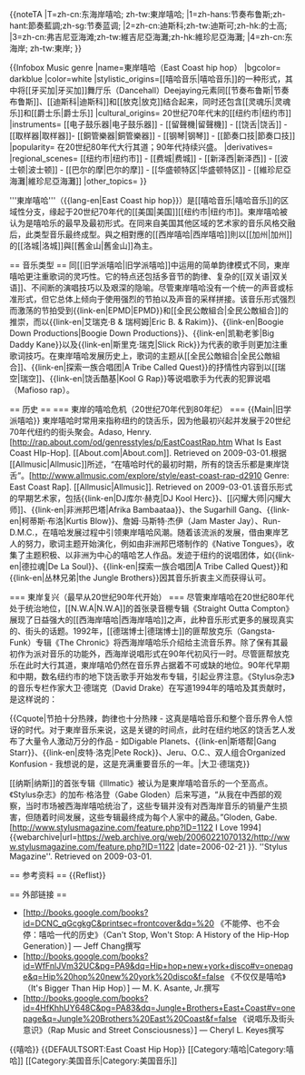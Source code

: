 {{noteTA
|T=zh-cn:东海岸嘻哈; zh-tw:東岸嘻哈;
|1=zh-hans:节奏布鲁斯;zh-hant:節奏藍調;zh-sg:节奏蓝调;
|2=zh-cn:迪斯科;zh-tw:迪斯可;zh-hk:的士高;
|3=zh-cn:弗吉尼亚海滩;zh-tw:維吉尼亞海灘;zh-hk:維珍尼亞海灘;
|4=zh-cn:东海岸; zh-tw:東岸;
}}

{{Infobox Music genre
|name=東岸嘻哈（East Coast hip hop）
|bgcolor= darkblue
|color=white
|stylistic_origins=[[嘻哈音乐|嘻哈音乐]]的一种形式，其中将[[牙买加|牙买加]]舞厅乐（Dancehall）Deejaying元素同[[节奏布鲁斯|节奏布鲁斯]]、[[迪斯科|迪斯科]]和[[放克|放克]]结合起来，同时还包含[[灵魂乐|灵魂乐]]和[[爵士乐|爵士乐]]
|cultural_origins= 20世纪70年代末的[[纽约市|纽约市]]
|instruments= [[电子鼓乐器|电子鼓乐器]] - [[留聲機|留聲機]] - [[饶舌|饶舌]] - [[取样器|取样器]]- [[銅管樂器|銅管樂器]] - [[钢琴|钢琴]] - [[節奏口技|節奏口技]]
|popularity= 在20世纪80年代大行其道；90年代持续兴盛。<ref name="Allmusic"/>
|derivatives=
|regional_scenes= [[纽约市|纽约市]] - [[费城|费城]] - [[新泽西|新泽西]] - [[波士顿|波士顿]] - [[巴尔的摩|巴尔的摩]] - [[华盛顿特区|华盛顿特区]] - [[維珍尼亞海灘|維珍尼亞海灘]]
|other_topics= 
}}

'''東岸嘻哈'''（{{lang-en|East Coast hip hop}}）是[[嘻哈音乐|嘻哈音乐]]的区域性分支，缘起于20世纪70年代的[[美国|美国]][[纽约市|纽约市]]。東岸嘻哈被认为是嘻哈乐的最早及最初形式。<ref name="Allmusic"/>在同来自美国其他区域的艺术家的音乐风格交融后，此类型音乐最终成型。與之相對應的[[西岸嘻哈|西岸嘻哈]]則以[[加州|加州]]的[[洛城|洛城]]與[[舊金山|舊金山]]為主。

== 音乐类型 ==
同[[旧学派嘻哈|旧学派嘻哈]]中运用的简单韵律模式不同，東岸嘻哈更注重歌词的灵巧性。<ref name="Adaso"/>它的特点还包括多音节的韵律、复杂的[[双关语|双关语]]、不间断的演唱技巧以及艰深的隐喻。<ref name="Adaso"/>尽管東岸嘻哈没有一个统一的声音或标准形式，但它总体上倾向于使用强烈的节拍以及声音的采样拼接。<ref name="Allmusic"/>该音乐形式强烈而激荡的节拍受到{{link-en|EPMD|EPMD}}和[[全民公敵組合|全民公敵組合]]的推崇，而以{{link-en|艾瑞克·B & 瑞柯姆|Eric B. & Rakim}}、{{link-en|Boogie Down Productions|Boogie Down Productions}}、{{link-en|凯勒老爹|Big Daddy Kane}}以及{{link-en|斯里克·瑞克|Slick Rick}}为代表的歌手则更加注重歌词技巧。<ref name="Allmusic"/>在東岸嘻哈发展历史上，歌词的主题从[[全民公敵組合|全民公敵組合]]、{{link-en|探索一族合唱团|A Tribe Called Quest}}的抒情性内容到以[[瑞空|瑞空]]、{{link-en|饶舌酷基|Kool G Rap}}等说唱歌手为代表的犯罪说唱（Mafioso rap）。<ref name="Adaso"/>

== 历史 ==
=== 東岸的嘻哈危机（20世纪70年代到80年纪） ===
{{Main|旧学派嘻哈}}
東岸嘻哈时常用来指称纽约的饶舌乐，因为他最初兴起并发展于20世纪70年代纽约的街头聚会。<ref name="Adaso">Adaso, Henry. [http://rap.about.com/od/genresstyles/p/EastCoastRap.htm What Is East Coast HIp-Hop]. [[About.com|About.com]]. Retrieved on 2009-03-01.</ref>根据[[Allmusic|Allmusic]]所述，“在嘻哈时代的最初时期，所有的饶舌乐都是東岸饶舌”。<ref name="Allmusic">[http://www.allmusic.com/explore/style/east-coast-rap-d2910 Genre: East Coast Rap]. [[Allmusic|Allmusic]]. Retrieved on 2009-03-01.</ref>该音乐形式的早期艺术家，包括{{link-en|DJ库尔·赫克|DJ Kool Herc}}、[[闪耀大师|闪耀大师]]、{{link-en|非洲邦巴塔|Afrika Bambaataa}}、the Sugarhill Gang、{{link-en|柯蒂斯·布洛|Kurtis Blow}}、詹姆·马斯特·杰伊（Jam Master Jay）、Run-D.M.C.，在嘻哈发展过程中引领東岸嘻哈风潮。<ref name="Allmusic"/>随着该流派的发展，借由東岸艺人的努力，歌词主题开始演化，例如由非洲邦巴塔制作的《Native Tongues》，收集了主题积极、以非洲为中心的嘻哈艺人作品。发迹于纽约的说唱团体，如{{link-en|德拉魂|De La Soul}}、{{link-en|探索一族合唱团|A Tribe Called Quest}}和{{link-en|丛林兄弟|the Jungle Brothers}}因其音乐折衷主义而获得认可。<ref name="Allmusic"/>

=== 東岸复兴（最早从20世纪90年代开始） ===
尽管東岸嘻哈在20世纪80年代处于统治地位，[[N.W.A|N.W.A]]的首张录音棚专辑《Straight Outta Compton》展现了日益强大的[[西海岸嘻哈|西海岸嘻哈]]之声，此种音乐形式更多的展现真实的、街头的话题。<ref name="Allmusic"/>1992年，[[德瑞博士|德瑞博士]]的匪帮放克乐（Gangsta-Funk）专辑《The Chronic》将西海岸嘻哈乐介绍给主流音乐界。除了保有其最初作为派对音乐的功能外，西海岸说唱形式在90年代初风行一时。<ref name="Allmusic"/>尽管匪帮放克乐在此时大行其道，東岸嘻哈仍然在音乐界占据着不可或缺的地位。90年代早期和中期，数名纽约市的地下饶舌歌手开始发布专辑，引起业界注意。<ref name="Stylus"/>《Stylus杂志》的音乐专栏作家大卫·德瑞克（David Drake）在写道1994年的嘻哈及其贡献时，是这样说的：

{{Cquote|节拍十分热辣，韵律也十分热辣 - 这真是嘻哈音乐和整个音乐界令人惊讶的时代。对于東岸音乐来说，这是关键的时间点，此时在纽约地区的饶舌艺人发布了大量令人激动万分的作品 - 如Digable Planets、{{link-en|斯塔帮|Gang Starr}}、{{link-en|皮特·洛克|Pete Rock}}、Jeru、O.C.、双人组合Organized Konfusion - 我想说的是，这是充满重要音乐的一年。<ref name="Stylus"/>|大卫·德瑞克}}

[[纳斯|纳斯]]的首张专辑《Illmatic》被认为是東岸嘻哈音乐的一个至高点。<ref name="Stylus"/>《Stylus杂志》的加布·格洛登（Gabe Gloden）后来写道，“从我在中西部的观察，当时市场被西海岸嘻哈统治了，这些专辑并没有对西海岸音乐的销量产生损害，但随着时间发展，这些专辑最终成为每个人家中的藏品。”<ref name="Stylus">Gloden, Gabe. [http://www.stylusmagazine.com/feature.php?ID=1122 I Love 1994] {{webarchive|url=https://web.archive.org/web/20060221070132/http://www.stylusmagazine.com/feature.php?ID=1122 |date=2006-02-21 }}. ''Stylus Magazine''. Retrieved on 2009-03-01.</ref>

== 参考资料 ==
{{Reflist}}

== 外部链接 ==
* [http://books.google.com/books?id=DCNC_qGcgkgC&printsec=frontcover&dq=%20 《不能停、也不会停：嘻哈一代的历史》（Can't Stop, Won't Stop: A History of the Hip-Hop Generation）] — Jeff Chang撰写
* [http://books.google.com/books?id=WfFnlJVm32UC&pg=PA9&dq=Hip+hop+new+york+disco#v=onepage&q=Hip%20hop%20new%20york%20disco&f=false 《不仅仅是嘻哈》（It's Bigger Than Hip Hop）] — M. K. Asante, Jr.撰写
* [http://books.google.com/books?id=4HfKhhUY648C&pg=PA83&dq=Jungle+Brothers+East+Coast#v=onepage&q=Jungle%20Brothers%20East%20Coast&f=false 《说唱乐及街头意识》（Rap Music and Street Consciousness）] — Cheryl L. Keyes撰写

{{嘻哈}}
{{DEFAULTSORT:East Coast Hip Hop}}
[[Category:嘻哈|Category:嘻哈]]
[[Category:美国音乐|Category:美国音乐]]